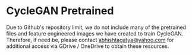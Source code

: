 # CycleGAN Pretrained

Due to Github's repository limit, we do not include many of the pretrained
files and feature engineered images we have created to train CycleGAN. Therefore,
if need be, please contact [abhishtagatya@yahoo.com](mailto:abhishtagatya@yahoo.com) for
additional access via GDrive / OneDrive to obtain these resources.